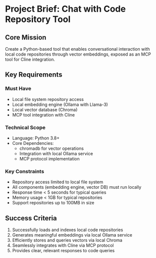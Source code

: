 # Project Brief: Chat with Code Repository Tool

## Core Mission
Create a Python-based tool that enables conversational interaction with local code repositories through vector embeddings, exposed as an MCP tool for Cline integration.

## Key Requirements

### Must Have
- Local file system repository access
- Local embedding engine (Ollama with Llama-3)
- Local vector database (Chroma)
- MCP tool integration with Cline

### Technical Scope
- Language: Python 3.8+
- Core Dependencies:
  - chromadb for vector operations
  - Integration with local Ollama service
  - MCP protocol implementation

### Key Constraints
- Repository access limited to local file system
- All components (embedding engine, vector DB) must run locally
- Response time < 5 seconds for typical queries
- Memory usage < 1GB for typical repositories
- Support repositories up to 100MB in size

## Success Criteria
1. Successfully loads and indexes local code repositories
2. Generates meaningful embeddings via local Ollama service
3. Efficiently stores and queries vectors via local Chroma
4. Seamlessly integrates with Cline via MCP protocol
5. Provides clear, relevant responses to code queries
